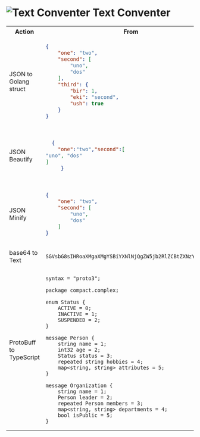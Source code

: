 # ![Text Conventer](./favicon/favicon.ico) Text Conventer

<table>
<tr>
<th> Action </th>
<th> From </th>
<th> To </th>
</tr>
<tr>
<td>JSON to Golang struct</td>
<td>

```json
{
    "one": "two",
    "second": [
        "uno",
        "dos"
    ],
    "third": {
        "bir": 1,
        "eki": "second",
        "ush": true
    }
}
```

</td>
<td>

```go
type Root struct {
	One string `json:"one"`
	Second []string `json:"second"`
	Third Third `json:"third"`
}

type Third struct {
	Bir int `json:"bir"`
	Eki string `json:"eki"`
	Ush bool `json:"ush"`
}
```

</td>

<tr>
<td>JSON Beautify</td>
<td>

```json
  {
    "one":"two","second":[
"uno", "dos"
]
     }
```

</td>
<td>

```json
{
    "one": "two",
    "second": [
        "uno",
        "dos"
    ]
}
```

</td>
</tr>
<tr>
<td>JSON Minify</td>
<td>

```json
{
    "one": "two",
    "second": [
        "uno",
        "dos"
    ]
}
```

</td>
<td>

```json
{"one":"two","second":["uno","dos"]}
```

</td>
</tr>

<tr>
<td>base64 to Text</td>
<td>

`SGVsbG8sIHRoaXMgaXMgYSBiYXNlNjQgZW5jb2RlZCBtZXNzYWdlLg==`

</td>
<td>

`Hello, this is a base64 encoded message.`

</td>
</tr>

<tr>
<td>ProtoBuff to TypeScript</td>
<td>

```protobuff
syntax = "proto3";

package compact.complex;

enum Status {
    ACTIVE = 0;
    INACTIVE = 1;
    SUSPENDED = 2;
}

message Person {
    string name = 1;
    int32 age = 2;
    Status status = 3;
    repeated string hobbies = 4;
    map<string, string> attributes = 5;
}

message Organization {
    string name = 1;
    Person leader = 2;
    repeated Person members = 3;
    map<string, string> departments = 4;
    bool isPublic = 5;
}
```

</td>
<td>

```typescript
enum Status {
  ACTIVE,
  INACTIVE,
  SUSPENDED,
}

interface Person {
  name: string;
  age: number;
  status: Status;
  hobbies: string[];
  attributes: Map<string, string>;
}

interface Organization {
  name: string;
  leader: Person;
  members: Person[];
  departments: Map<string, string>;
  isPublic: boolean;
}
```

</td>
</tr>

</table>
